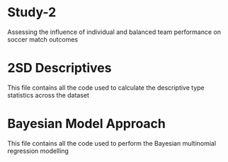 # Study-2
Assessing the influence of individual and balanced team performance on soccer match outcomes


# 2SD Descriptives
This file contains all the code used to calculate the descriptive type statistics across the dataset


# Bayesian Model Approach
This file contains all the code used to perform the Bayesian multinomial regression modelling
